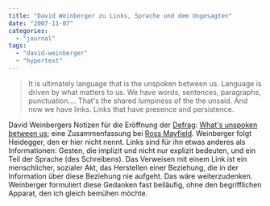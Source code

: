 ```yaml
---
title: "David Weinberger zu Links, Sprache und dem Ungesagten"
date: "2007-11-07"
categories: 
  - "journal"
tags: 
  - "david-weinberger"
  - "hypertext"
---
```


> It is ultimately language that is the unspoken between us. Language is driven by what matters to us. We have words, sentences, paragraphs, punctuation.... That's the shared lumpiness of the the unsaid. And now we have links. Links that have presence and persistence.

David Weinbergers Notizen für die Eröffnung der [Defrag](http://www.defragcon.com/ "Defrag: Home"): [What's unspoken between us](http://www.hyperorg.com/blogger/mtarchive/whats_unspoken_between_us.html "Joho the Blog: What's unspoken between us"); eine Zusammenfassung bei [Ross Mayfield](http://ross.typepad.com/blog/2007/11/david-weinberge.html "Ross Mayfield's Weblog: David Weinberger on the Implicit Web"). Weinberger folgt Heidegger, den er hier nicht nennt. Links sind für ihn etwas anderes als Informationen: Gesten, die implizit und nicht nur explizit bedeuten, und ein Teil der Sprache (des Schreibens). Das Verweisen mit einem Link ist ein menschlicher, sozialer Akt, das Herstellen einer Beziehung, die in der Information über diese Beziehung nie aufgeht. Das wäre weiterzudenken. Weinberger formuliert diese Gedanken fast beiläufig, ohne den begrifflichen Apparat, den ich gleich bemühen möchte.
